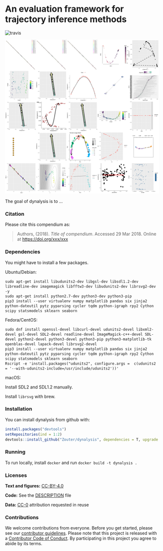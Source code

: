 
<!-- README.md is generated from README.Rmd. Please edit that file -->
An evaluation framework for trajectory inference methods
========================================================

![travis](https://travis-ci.com/Zouter/dynalysis.svg?token=pzNqJjk3yapU1Hk7sDg8&branch=master)

![overview](analysis/figures/toy_method_plots/grid.png)

The goal of dynalysis is to ...

### Citation

Please cite this compendium as:

> Authors, (2018). *Title of compendium*. Accessed 29 Mar 2018. Online at <https://doi.org/xxx/xxx>

### Dependencies

You might have to install a few packages.

Ubuntu/Debian:

    sudo apt-get install libudunits2-dev libgsl-dev libsdl1.2-dev libreadline-dev imagemagick libfftw3-dev libudunits2-dev librsvg2-dev -y
    sudo apt-get install python2.7-dev python3-dev python3-pip
    pip3 install --user virtualenv numpy matplotlib pandas six jinja2 python-dateutil pytz pyparsing cycler tqdm python-igraph rpy2 Cython scipy statsmodels sklearn seaborn

Fedora/CentOS:

    sudo dnf install openssl-devel libcurl-devel udunits2-devel libxml2-devel gsl-devel SDL2-devel readline-devel ImageMagick-c++-devel SDL-devel python2-devel python3-devel python3-pip python3-matplotlib-tk openblas-devel lapack-devel librsvg2-devel
    pip3 install --user virtualenv numpy matplotlib pandas six jinja2 python-dateutil pytz pyparsing cycler tqdm python-igraph rpy2 Cython scipy statsmodels sklearn seaborn
    Rscript -e 'install.packages("udunits2", configure.args =  c(udunits2 = '--with-udunits2-include=/usr/include/udunits2'))'

macOS:

Install SDL2 and SDL1.2 manually.

Install `librsvg` with brew.

### Installation

You can install dynalysis from github with:

``` r
install.packages("devtools")
setRepositories(ind = 1:2)
devtools::install_github("Zouter/dynalysis", dependencies = T, upgrade = T)
```

### Running

To run locally, install `docker` and run `docker build -t dynalysis .`

### Licenses

**Text and figures:** [CC-BY-4.0](http://creativecommons.org/licenses/by/4.0/)

**Code:** See the [DESCRIPTION](DESCRIPTION) file

**Data:** [CC-0](http://creativecommons.org/publicdomain/zero/1.0/) attribution requested in reuse

### Contributions

We welcome contributions from everyone. Before you get started, please see our [contributor guidelines](CONTRIBUTING.md). Please note that this project is released with a [Contributor Code of Conduct](CONDUCT.md). By participating in this project you agree to abide by its terms.
